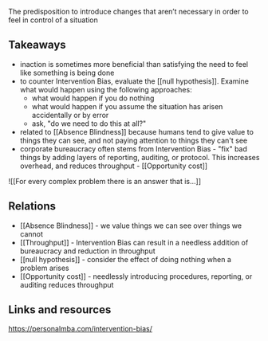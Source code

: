 The predisposition to introduce changes that aren’t necessary in order to feel in control of a situation

## Takeaways 
- inaction is sometimes more beneficial than satisfying the need to feel like something is being done
- to counter Intervention Bias, evaluate the [[null hypothesis]]. Examine what would happen using the following approaches:
	- what would happen if you do nothing
	- what would happen if you assume the situation has arisen accidentally or by error
	- ask, "do we need to do this at all?"
- related to [[Absence Blindness]] because humans tend to give value to things they can see, and not paying attention to things they can't see
- corporate bureaucracy often stems from Intervention Bias - "fix" bad things by adding layers of reporting, auditing, or protocol. This increases overhead, and reduces throughput - [[Opportunity cost]]

![[For every complex problem there is an answer that is...]]

## Relations
- [[Absence Blindness]] - we value things we can see over things we cannot
- [[Throughput]] - Intervention Bias can result in a needless addition of bureaucracy and reduction in throughput 
- [[null hypothesis]] - consider the effect of doing nothing when a problem arises
- [[Opportunity cost]] - needlessly introducing procedures, reporting, or auditing reduces throughput

## Links and resources
https://personalmba.com/intervention-bias/